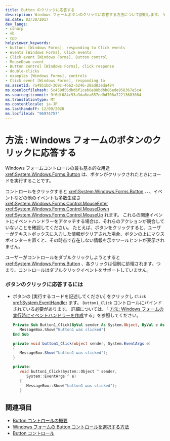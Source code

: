 ```yaml
---
title: Button のクリックに応答する
description: Windows フォームボタンのクリックに応答する方法について説明します。 Windows フォームボタンコントロールの最も基本的な用途は、ボタンがクリックされたときにコードを実行することです。
ms.date: 03/30/2017
dev_langs:
- csharp
- vb
- cpp
helpviewer_keywords:
- buttons [Windows Forms], responding to Click events
- events [Windows Forms], Click events
- Click event [Windows Forms], Button control
- MouseDown event
- Button control [Windows Forms], click response
- double-clicks
- examples [Windows Forms], controls
- Click event [Windows Forms], responding to
ms.assetid: 7a4951bd-369c-4662-b246-28ad83eda484
ms.openlocfilehash: 5c458d56dbd6f1cab8e88bdbb86ede958367e5c4
ms.sourcegitcommit: 9f6df084c53a3da0ea657ed0d708a72213683084
ms.translationtype: MT
ms.contentlocale: ja-JP
ms.lasthandoff: 12/09/2020
ms.locfileid: "96974757"
---
```

# <a name="how-to-respond-to-windows-forms-button-clicks"></a>方法 : Windows フォームのボタンのクリックに応答する
Windows フォームコントロールの最も基本的な用途 <xref:System.Windows.Forms.Button> は、ボタンがクリックされたときにコードを実行することです。  
  
 コントロールをクリックすると <xref:System.Windows.Forms.Button> 、、、イベントなどの他のイベントも多数生成さ <xref:System.Windows.Forms.Control.MouseEnter> <xref:System.Windows.Forms.Control.MouseDown> <xref:System.Windows.Forms.Control.MouseUp> れます。 これらの関連イベントにイベントハンドラーをアタッチする場合は、それらのアクションが競合していないことを確認してください。 たとえば、ボタンをクリックすると、ユーザーがテキストボックスに入力した情報がクリアされた場合、ボタンの上にマウスポインターを置くと、その時点で存在しない情報を示すツールヒントが表示されません。  
  
 ユーザーがコントロールをダブルクリックしようとすると <xref:System.Windows.Forms.Button> 、各クリックは個別に処理されます。つまり、コントロールはダブルクリックイベントをサポートしていません。  
  
### <a name="to-respond-to-a-button-click"></a>ボタンのクリックに応答するには  
  
- ボタンの [実行するコードを記述してください] をクリックし `Click` <xref:System.EventHandler> ます。 `Button1_Click` コントロールにバインドされている必要があります。 詳細については、「 [方法: Windows フォームの実行時にイベントハンドラーを作成](../how-to-create-event-handlers-at-run-time-for-windows-forms.md)する」を参照してください。  
  
    ```vb  
    Private Sub Button1_Click(ByVal sender As System.Object, ByVal e As System.EventArgs) Handles Button1.Click  
       MessageBox.Show("Button1 was clicked")  
    End Sub  
    ```  
  
    ```csharp  
    private void button1_Click(object sender, System.EventArgs e)  
    {  
       MessageBox.Show("button1 was clicked");  
    }  
    ```  
  
    ```cpp  
    private:  
       void button1_Click(System::Object ^ sender,  
          System::EventArgs ^ e)  
       {  
          MessageBox::Show("button1 was clicked");  
       }  
    ```  
  
## <a name="see-also"></a>関連項目

- [Button コントロールの概要](button-control-overview-windows-forms.md)
- [Windows フォームの Button コントロールを選択する方法](ways-to-select-a-windows-forms-button-control.md)
- [Button コントロール](button-control-windows-forms.md)
